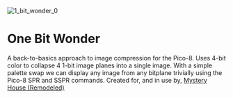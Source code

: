 ![1_bit_wonder_0](https://github.com/ChristopherDrum/1bitwonder/assets/320377/fa84537e-cae4-46d6-9779-db00574d7931)

# One Bit Wonder
A back-to-basics approach to image compression for the Pico-8. Uses 4-bit color to collapse 4 1-bit image planes into a single image. With a simple palette swap we can display any image from any bitplane trivially using the Pico-8 SPR and SSPR commands. Created for, and in use by, [Mystery House (Remodeled)](https://github.com/ChristopherDrum/mystery_house_remodeled/)
